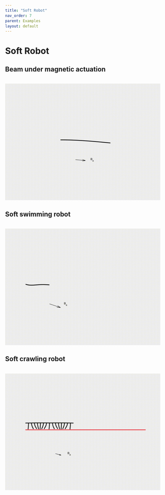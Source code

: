 ```yaml
---
title: "Soft Robot"
nav_order: 7
parent: Examples
layout: default
---
```


# Soft Robot

## Beam under magnetic actuation
<br/><img src='assets/videos/robot_1.gif' width="600">

## Soft swimming robot
<br/><img src='assets/videos/robot_2.gif' width="600">

## Soft crawling robot
<br/><img src='assets/videos/robot_3.gif' width="600">
